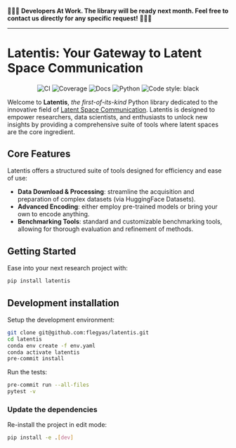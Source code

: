 
:construction::construction::construction: **Developers At Work. The library will be ready next month. Feel free to contact us directly for any specific request!** :construction::construction::construction:

---

# Latentis: Your Gateway to Latent Space Communication

<p align="center">
    <img align="center" alt="CI" src="https://github.com/Flegyas/latentis/actions/workflows/test_suite.yml/badge.svg?branch=main">
    <img align="center" alt="Coverage" src="https://codecov.io/gh/Flegyas/latentis/graph/badge.svg?token=UQHBAEEUTM"/>
    <img align="center" alt="Docs" src="https://img.shields.io/github/deployments/flegyas/latentis/github-pages?label=docs">
    <img align="center" alt="Python" src="https://img.shields.io/pypi/pyversions/latentis">
    <img align="center" alt="Code style: black" src="https://img.shields.io/badge/code%20style-black-000000.svg">
</p>

Welcome to **Latentis**, *the first-of-its-kind* Python library dedicated to the innovative field of [Latent Space Communication](https://github.com/UniReps/UniReps-resources). Latentis is designed to empower researchers, data scientists, and enthusiasts to unlock new insights by providing a comprehensive suite of tools where latent spaces are the core ingredient.


## Core Features

Latentis offers a structured suite of tools designed for efficiency and ease of use:
- **Data Download & Processing**: streamline the acquisition and preparation of complex datasets (via HuggingFace Datasets).
- **Advanced Encoding**: either employ pre-trained models or bring your own to encode anything.
- **Benchmarking Tools**: standard and customizable benchmarking tools, allowing for thorough evaluation and refinement of methods.

## Getting Started

Ease into your next research project with:
```bash
pip install latentis
```

## Development installation

Setup the development environment:

```bash
git clone git@github.com:flegyas/latentis.git
cd latentis
conda env create -f env.yaml
conda activate latentis
pre-commit install
```

Run the tests:

```bash
pre-commit run --all-files
pytest -v
```


### Update the dependencies

Re-install the project in edit mode:

```bash
pip install -e .[dev]
```
